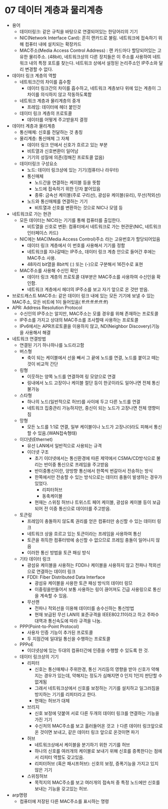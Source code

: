 # 07 데이터 계층과 물리계층

* 용어
  * 데이터링크: 같은 규칙을 바탕으로 연결되어있는 한덩어리의 기기
  * NIC\(Network Interface Card\): 흔히 랜카드로 불림. 네트워크에 접속하기 위해 컴퓨터 내에 설치되는 확장카드
  * MAC주소\(Media Access Control Address\) : 랜 카드마다 할당되어있는 고유한 물리주소. \(48bit\), 네트워크상의 다른 장치들은 이 주소를 사용하여 네트워크 내의 특정 포트를 찾는다. 네트워크 상에서 설정된 논리주소인 IP주소와 달리 변경할 수 없다.
* 데이터 링크 계층의 역할
  * 네트워크간의 차이를 흡수함
    * 데이터 링크간의 차이를 흡수하고, 네트워크 계층보다 위에 있는 계층이 그 차이를 의식하지 않고 작동하도록함
  * 네트워크 계층과 물리계층의 중개
    * 프레임: 데이터에 헤더 붙인것
  * 데이터 링크 계층의 프로토콜
    * 데이터를 어떻게 주고받을지 결정
* 데이터 계층과 물리계층
  * 통신매체: 신호를 전달하는 것 총칭
  * 물리계층: 통신매체 그 자체
    * 데이터 링크 안에서 신호가 흐르고 있는 부분
    * 비트열과 신호변환이 일어남
    * 기기의 성질에 의존\(정해진 프로토콜 없음\)
  * 데이터링크 구성요소
    * 노드: 데이터 링크상에 있는 기기\(컴퓨터나 라우터\)
    * 통신매체
      * 노드간을 연결하는 케이블 등을 뜻함
      * 노드에 접속하기 위한 단자 붙어있음
      * 종류: 금속선 케이블\(주로 구리선\), 광섬유 케이블\(유리\), 무선\(적외선\)
    * 노드와 통신매체를 연결하는 기기
      * 비트열과 신호를 변환하는 것으로 NIC나 모뎀 등
* 네트워크로 가는 현관
  * 모든 데이터는 NIC라는 기기를 통해 컴퓨터를 출입한다.
    * 비트열을 신호로 변환: 컴퓨터에서 네트워크로 가는 현관문\(NIC, 네트워크 인터페이스 카드\)
  * NIC에는 MAC\(Media Access Control\)주소 라는 고유번호가 할당되어있음
    * 데이터 링크 계층에서 이 번호를 사용해서 기기를 정함
    * 네트워크를 지나갈때는 IP주소, 데이터 링크 계층 안으로 들어간 후에는 MAC주소 사용.
    * 48자리 bit열을 8bit씩 \(:\) 또는 \(-\)으로 구분해서 16진수로 표현
  * MAC주소를 사용해 수신인 확인
    * 데이터 링크 계층의 프로토콜 대부분은 MAC주소를 사용하여 수신인을 확인함.
    * 네트워크 계층에서 헤더의 IP주소를 보고 자기 앞으로 온 것만 받음.
* 브로드캐스트 MAC주소: 같은 데이터 링크 내에 있는 모든 기기에 보낼 수 있는 MAC주소, 모든 비트에 1이 들어있음\( ff:ff:ff:ff:ff:ff\)
* APR: Address Resolution Protocol
  * 수신인의 IP주소는 알지만, MAC주소는 모를 경우를 위해 존재하는 프로토콜
  * IP주소를 가지고 상대의 MAC주소를 조사할때 사용하는 프로토콜
  * IPv6에서는 APR프로토콜을 이용하지 않고, ND\(Neighbor Discovery\)기능을 사용해서 해결
* 네트워크 연결방법
  * 연결된 기기 하나하나를 노드라고함
  * 버스형
    * 축이 되는 케이블에서 선을 빼서 그 끝에 노드를 연결, 노드를 붙이고 떼는것이 비교적 간단
  * 링형
    * 이웃하는 양쪽 노드를 연결하여 링 모양으로 연결
    * 링내에서 노드 고장이나 케이블 절단 등이 한곳이라도 일어나면 전체 통신 불가능
  * 스타형
    * 하나의 노드\(일반적으로 허브\)를 사이에 두고 다른 노드를 연결
    * 네트워크 집중관리 가능하지만, 중신이 되는 노드가 고장나면 전체 영향미침
  * 망형
    * 모든 노드를 1:1로 연결, 일부 케이블이나 노드가 고장나더라도 피해서 통신할 수 있음.\(WAN접속형태\)
  * 이더넷\(Ethernet\)
    * 유선 LAN에서 일반적으로 사용되는 규격
    * 이더넷 구조
      * 초기 이더넷에서는 통신환경에 따른 제약에서 CSMA/CD방식으로 불리는 반이중 통신으로 프레임을 주고받음
      * 반이중통신이란, 양방향 통신에서 한쪽씩 번갈아서 전송하는 방식
      * 한쪽에서만 전송할 수 있는 방식으로는 데이터 충돌이 발생하는 경우가 있었다.
        * 리피터허브
        * 동축케이블
      * 현재는 스위칭 허브나 트위스트 페어 케이블, 광섬유 케이블 등이 보급되어 전 이중 통신으로 데이터를 주고받음.
  * 토큰링
    * 프레임이 충돌하지 않도록 권리를 얻은 컴퓨터만 송신할 수 있는 데이터 링크
    * 네트워크 상을 흐르고 있는 토큰이라는 프레임을 사용하여 통신
    * 토큰을 취득한 컴퓨터밖에 송신할 수 없으므로 프레임 충돌이 일어나지 않음
    * 이러한 통신 방법을 토큰 패싱 방식
  * 기타 데이터 링크
    * 광섬유 케이블을 사용하는 FDDI나 케이블을 사용하지 않고 전파나 적외선으로 연결하는 데이터 링크
    * FDDI: Fiber Distributed Data Interface
      * 광섬유 케이블을 사용한 토큰 패싱 방식의 데이터 링므
      * 이중링을만들어서 보통 사용하는 링이 끊어져도 긴급 사용링으로 통신을 계속할 수 있음.
    * 무선랜
      * 전파나 적외선을 이용해 데이터를 송수신하는 통신방법
      * 현재 보급된 무선 LAN의 표준규격을 IEEE802.11이라고 하고 주파수 대역과 통신속도에 따라 규격을 나눔.
  * PPP\(Point-to-Point Protocol\)
    * 사용자 인증 기능이 추가된 프로토콜
    * 두 지점간에 일대일 통신을 수행하는 프로토콜
  * PPPoE
    * 이더넷상에 있는 두대의 컴퓨터간에 인증을 수행할 수 있도록 한 것.
  * 데이터 링크상의 기기
    * 리피터
      * 신호는 통신매체나 주위한경, 통신 거리등의 영향을 받아 신호가 약해지는 경우가 있는데, 약해지는 정도가 심해지면 0 인지 1인지 판단할 수 없게됨
      * 그래서 네트워크상에서 신호를 보정하는 기기를 설치하고 일그러짐을 방지하는 기기를 리피터라고 한다.
      * 현재는 허브가 대체
    * 브리지
      * 신호 보정에 덧붙여 서로 다른 두개의 데이터 링크를 연결하는 기능을 가진 기기
      * 수신처의 MAC주소를 보고 흘러들어온 것고 ㅏ다른 데이터 링크앞으로 온 것이면 보내고, 같은 데이터 링크 앞으로 온것이면 파기
    * 허브
      * 네트워크상에서 케이블을 분기하기 위한 기기를 허브
      * 하나의 신호를 여러개의 케이블로 보내기 위해 신호를 증폭한다는 점에서 리피터 역할도 갖고있음.
      * 리피터허브 \(혹은 패시프허브\): 신호의 보정, 증폭기능을 가지고 있지 않은 기기
    * 스위칭허브
      * 목적지의 MAC주소를 보고 여러개의 접속처 중 특정 노드에만 신호를 보내는 기능을 갖고있는 허브.
* arp명령
  * 컴퓨터에 저장된 다른 MAC주소를 표시하는 명령

